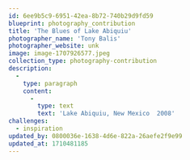 ```yaml
---
id: 6ee9b5c9-6951-42ea-8b72-740b29d9fd59
blueprint: photography_contribution
title: 'The Blues of Lake Abiquiu'
photographer_name: 'Tony Balis'
photographer_website: unk
image: image-1707926577.jpeg
collection_type: photography-contribution
description:
  -
    type: paragraph
    content:
      -
        type: text
        text: 'Lake Abiquiu, New Mexico  2008'
challenges:
  - inspiration
updated_by: 0800036e-1638-4d6e-822a-26aefe2f9e99
updated_at: 1710481185
---
```

